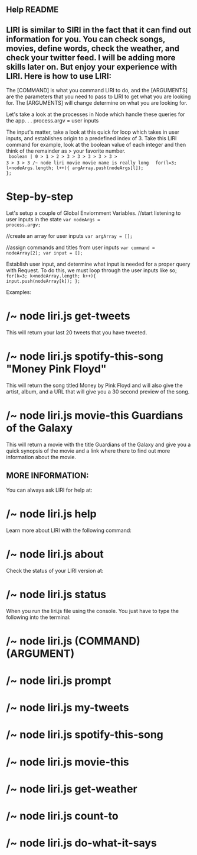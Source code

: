 Help README
---------------------------------------------------------------------------------------------------
LIRI is similar to SIRI in the fact that it can find out information for you. You can check songs, 
movies, define words, check the weather, and check your twitter feed. I will be adding more skills 
later on. But enjoy your experience with LIRI.
Here is how to use LIRI:
---------------------------------------------------------------------------------------------------
The [COMMAND] is what you command LIRI to do, and the [ARGUMENTS] are the parameters that you need to 
pass to LIRI to get what you are looking for. The [ARGUMENTS] will change determine on what you are
looking for. 

Let's take a look at the processes in Node which handle these queries for the app. . . 
process.argv = user inputs

The input's matter, take a look at this quick for loop which takes in user inputs, and establishes origin to a predefined index of 3. 
Take this LIRI command for example, look at the boolean value of each integer and then think of the remainder as > your favorite number.  
 <code> boolean
  | 0 > 1 > 2 > 3 > 3 > 3 > 3 > 3 > 3 > 3 > 3
/~ node liri movie movie name is really long
</code>
<code>
	for(l=3; l<nodeArgs.length; l++){
    argArray.push(nodeArgs[l]);
}; </code>

# Step-by-step
Let's setup a couple of Global Enviornment Variables. 
//start listening to user inputs in the state
<code>var nodeArgs = process.argv;</code>

//create an array for user inputs
<code>var argArray = [];</code>

//assign commands and titles from user inputs
<code>var command = nodeArray[2];
var input = [];</code>

Establish user input, and determine what input is needed for a proper query with Request.
To do this, we must loop through the user inputs like so; 
<code>for(k=3; k<nodeArray.length; k++){
    input.push(nodeArray[k]);
};
</code>



Examples:
# /~ node liri.js get-tweets
  This will return your last 20 tweets that you have tweeted.
# /~ node liri.js spotify-this-song "Money Pink Floyd"
  This will return the song titled Money by Pink Floyd and will also give the artist, album, and a URL that
  will give you a 30 second preview of the song.
# /~ node liri.js movie-this Guardians of the Galaxy
  This will return a movie with the title Guardians of the Galaxy and give you a quick synopsis of the movie and 
  a link where there to find out more information about the movie.

MORE INFORMATION:
---------------------------------------------------------------------------------------------------
You can always ask LIRI for help at:
# /~  node liri.js help
Learn more about LIRI with the following command: 
# /~ node liri.js about
Check the status of your LIRI version at:
# /~  node liri.js status

When you run the liri.js file using the console. 
You just have to type the following into the terminal:
# /~ node liri.js (COMMAND) (ARGUMENT)	
# /~ node liri.js prompt
# /~ node liri.js my-tweets
# /~ node liri.js spotify-this-song <ARGUMENTS>
# /~ node liri.js movie-this <ARGUMENTS>
# /~ node liri.js get-weather <ARGUMENTS>
# /~ node liri.js count-to <ARGUMENTS>
# /~ node liri.js do-what-it-says
